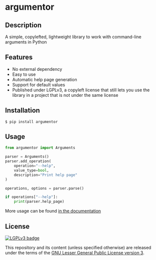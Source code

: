# argumentor

## Description

A simple, copylefted, lightweight library to work with command-line arguments in Python

## Features

- No external dependency
- Easy to use
- Automatic help page generation
- Support for default values
- Published under LGPLv3, a copyleft license that still lets you use the library in a project that is not under the same license

## Installation

```shell
$ pip install argumentor
```

## Usage

```python
from argumentor import Arguments

parser = Arguments()
parser.add_operation(
    operation="--help",
    value_type=bool,
    description="Print help page"
)

operations, options = parser.parse()

if operations["--help"]:
    print(parser.help_page)
```

More usage can be found [in the documentation](https://twann.codeberg.page/python-argumentor/)

## License

[![LGPLv3 badge](https://www.gnu.org/graphics/lgplv3-147x51.png)](https://codeberg.org/twann/python-argumentor/src/branch/main/LICENSE)

This repository and its content (unless specified otherwise) are released under the terms of the [GNU Lesser General Public License version 3](https://codeberg.org/twann/python-argumentor/src/branch/main/LICENSE).
